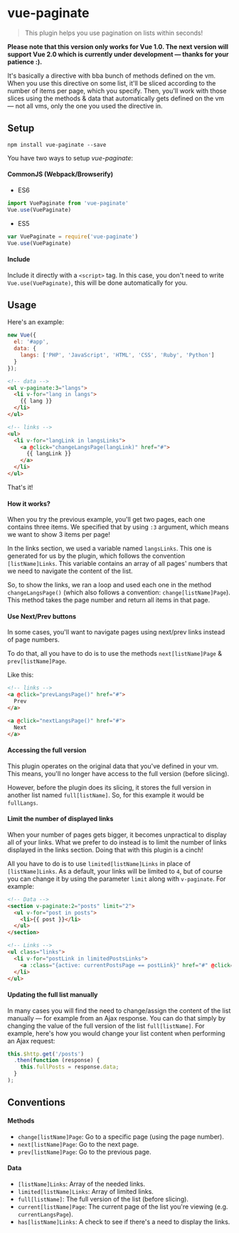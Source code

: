 # vue-paginate

> This plugin helps you use pagination on lists within seconds!

**Please note that this version only works for Vue 1.0. The next version will support Vue 2.0 which is currently under development — thanks for your patience :).**

It's basically a directive with bba bunch of methods defined on the vm. When you
use this directive on some list, it'll be sliced according to the number of
items per page, which you specify. Then, you'll work with those slices using the methods & data that automatically gets defined on the vm — not all vms, only the one you used the directive in.

## Setup

```
npm install vue-paginate --save
```

You have two ways to setup *vue-paginate*:

#### CommonJS (Webpack/Browserify)

- ES6

```js
import VuePaginate from 'vue-paginate'
Vue.use(VuePaginate)
```

- ES5

```js
var VuePaginate = require('vue-paginate')
Vue.use(VuePaginate)
```

#### Include

Include it directly with a `<script>` tag. In this case, you don't need to write `Vue.use(VuePaginate)`, this will be done automatically for you.

## Usage

Here's an example:

```js
new Vue({
  el: '#app',
  data: {
    langs: ['PHP', 'JavaScript', 'HTML', 'CSS', 'Ruby', 'Python']
  }
});
```

```html
<!-- data -->
<ul v-paginate:3="langs">
  <li v-for="lang in langs">
    {{ lang }}
  </li>
</ul>

<!-- links -->
<ul>
  <li v-for="langLink in langsLinks">
    <a @click="changeLangsPage(langLink)" href="#">
      {{ langLink }}
    </a>
  </li>
</ul>
```

That's it!

#### How it works?

When you try the previous example, you'll get two pages, each one contains three items. We specified that by using `:3` argument, which means we want to show 3 items per page!

In the links section, we used a variable named `langsLinks`. This one is
generated for us by the plugin, which follows the convention `[listName]Links`.
This variable contains an array of all pages' numbers that we need to navigate the content of the list.

So, to show the links, we ran a loop and used each one in the method `changeLangsPage()` (which also follows a convention: `change[listName]Page`). This method takes the page number and return all items in that page.

#### Use Next/Prev buttons

In some cases, you'll want to navigate pages using next/prev links instead of
page numbers.

To do that, all you have to do is to use the methods `next[listName]Page` &
`prev[listName]Page`.

Like this:

```html
<!-- links -->
<a @click="prevLangsPage()" href="#">
  Prev
</a>

<a @click="nextLangsPage()" href="#">
  Next
</a>
```

#### Accessing the full version

This plugin operates on the original data that you've defined in your vm. This
means, you'll no longer have access to the full version (before slicing).

However, before the plugin does its slicing, it stores the full version in
another list named `full[listName]`. So, for this example it would be
`fullLangs`.

#### Limit the number of displayed links

When your number of pages gets bigger, it becomes unpractical to display all of your links. What we prefer to do instead is to limit the number of links displayed in the links section. Doing that with this plugin is a cinch!

All you have to do is to use `limited[listName]Links` in place of `[listName]Links`. As a default, your links will be limited to `4`, but of course you can change it by using the parameter `limit` along with `v-paginate`. For example:

``` html
<!-- Data -->
<section v-paginate:2="posts" limit="2">
  <ul v-for="post in posts">
    <li>{{ post }}</li>
  </ul>
</section>

<!-- Links -->
<ul class="links">
  <li v-for="postLink in limitedPostsLinks">
    <a :class="{active: currentPostsPage == postLink}" href="#" @click="changePostsPage(postLink)">{{ postLink }}</a>
  </li>
</ul>
```

#### Updating the full list manually

In many cases you will find the need to change/assign the content of the list manually — for example from an Ajax response. You can do that simply by changing the value of the full version of the list `full[listName]`. For example, here's how you would change your list content when performing an Ajax request:

``` js
this.$http.get('/posts')
  .then(function (response) {
    this.fullPosts = response.data;
  }
);
```


## Conventions

#### Methods

- `change[listName]Page`: Go to a specific page (using the page number).
- `next[listName]Page`: Go to the next page.
- `prev[listName]Page`: Go to the previous page.

#### Data

- `[listName]Links`: Array of the needed links.
- `limited[listName]Links`: Array of limited links.
- `full[listName]`: The full version of the list (before slicing).
- `current[listName]Page`: The current page of the list you're viewing (e.g. `currentLangsPage`).
- `has[listName]Links`: A check to see if there's a need to display the links.
